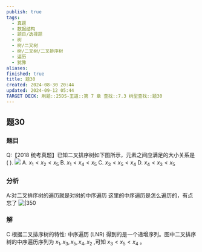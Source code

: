 ```yaml
---
publish: true
tags:
  - 真题
  - 数据结构
  - 题目/选择题
  - 树
  - 树/二叉树
  - 树/二叉树/二叉排序树
  - 遍历
  - 犹豫
aliases: 
finished: true
title: 题30
created: 2024-08-30 20:44
updated: 2024-09-12 05:44
TARGET DECK: 刷题::25DS-王道::第 7 章 查找::7.3 树型查找::题30
---
```

## 题30
### 题目
Q:【2018 统考真题】已知二叉排序树如下图所示，元素之间应满足的大小关系是 ( ).
![](https://img.hwenyi.live/202405291147204.webp)
A. ${x}_{1} < {x}_{2} < {x}_{5}$ 
B. ${x}_{1} < {x}_{4} < {x}_{5}$ 
C. ${x}_{3} < {x}_{5} < {x}_{4}$ 
D. ${x}_{4} < {x}_{3} < {x}_{5}$  
### 分析
A:对二叉排序树的遍历就是对树的中序遍历
这里的中序遍历是怎么遍历的，有点忘了
![|350](https://img.hwenyi.live/202409121342645.webp)
### 解
C
根据二叉排序树的特性: 中序遍历 (LNR) 得到的是一个递增序列。图中二叉排序树的中序遍历序列为 ${x}_{1},{x}_{3},{x}_{5},{x}_{4},{x}_{2}$ ,可知 ${x}_{3} < {x}_{5} < {x}_{4}$ 。
<!--ID: 1726632849597-->


 
